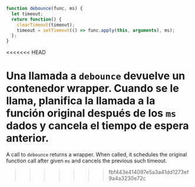 ```js demo
function debounce(func, ms) {
  let timeout;
  return function() {
    clearTimeout(timeout);
    timeout = setTimeout(() => func.apply(this, arguments), ms);
  };
}

```
<<<<<<< HEAD

Una llamada a `debounce` devuelve un contenedor wrapper. Cuando se le llama, planifica la llamada a la función original después de los `ms` dados y cancela el tiempo de espera anterior.
=======

A call to `debounce` returns a wrapper. When called, it schedules the original function call after given `ms` and cancels the previous such timeout.

>>>>>>> fbf443e414097e5a3a41dd1273ef9a4a3230e72c
